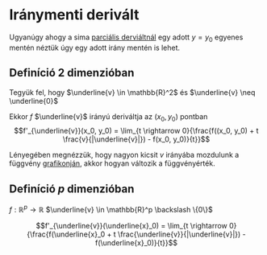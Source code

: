# Iránymenti derivált

Ugyanúgy ahogy a sima [parciális derviáltnál](parcialis-derivalt.md) egy adott $y=y_0$ egyenes mentén néztük úgy egy adott irány mentén is lehet.

## Definíció 2 dimenzióban
Tegyük fel, hogy $\underline{v} \in \mathbb{R}^2$ és $\underline{v} \neq \underline{0}$

Ekkor $f$ $\underline{v}$ irányú deriváltja az $(x_0, y_0)$ pontban 
$$f'_{\underline{v}}(x_0, y_0) = \lim_{t \rightarrow 0}{\frac{f((x_0, y_0) + t \frac{v}{|\underline{v}|}) - f(x_0, y_0)}{t}}$$

Lényegében megnézzük, hogy nagyon kicsit $v$ irányába mozdulunk a függvény [grafikonján](grafikon.md), akkor hogyan változik a függvényérték.

## Definíció $p$ dimenzióban
$f: \mathbb{R}^p \rightarrow \mathbb{R}$
$\underline{v} \in \mathbb{R}^p \backslash \{0\}$

$$f'_{\underline{v}}(\underline{x}_0) = \lim_{t \rightarrow 0}{\frac{f(\underline{x}_0 + t \frac{\underline{v}}{|\underline{v}|}) - f(\underline{x}_0)}{t}}$$

